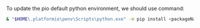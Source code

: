To update the pio default python environment, we should use command:
```bash 
& "$HOME\.platformio\penv\Scripts\python.exe" -m pip install <packageName>
```
